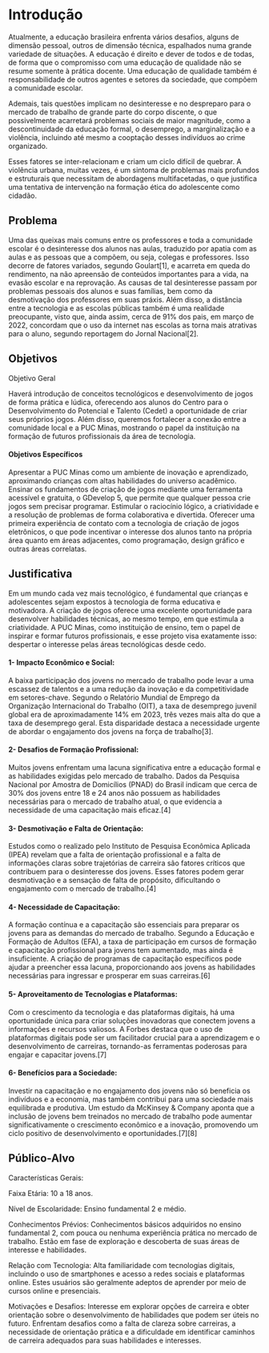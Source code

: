 # Introdução

Atualmente, a educação brasileira enfrenta vários desafios, alguns de dimensão pessoal, outros de dimensão técnica, espalhados numa grande variedade de situações. A educação é direito e dever de todos e de todas, de forma que o compromisso com uma educação de qualidade não se resume somente à prática docente. Uma educação de qualidade também é responsabilidade de outros agentes e setores da sociedade, que compõem a comunidade escolar.

Ademais, tais questões implicam no desinteresse e no despreparo para o mercado de trabalho de grande parte do corpo discente, o que possivelmente acarretará problemas sociais de maior magnitude, como a descontinuidade da educação formal, o desemprego, a marginalização e a violência, incluindo até mesmo a cooptação desses indivíduos ao crime organizado. 

Esses fatores se inter-relacionam e criam um ciclo difícil de quebrar. A violência urbana, muitas vezes, é um sintoma de problemas mais profundos e estruturais que necessitam de abordagens multifacetadas, o que justifica uma tentativa de intervenção na formação ética do adolescente como cidadão.

## Problema

Uma das queixas mais comuns entre os professores e toda a comunidade escolar é o desinteresse dos alunos nas aulas, traduzido por apatia com as aulas e as pessoas que a compõem, ou seja, colegas e professores. Isso decorre de fatores variados, segundo Goulart[1], e acarreta em queda do rendimento, na não apreensão de conteúdos importantes para a vida, na evasão escolar e na reprovação.
As causas de tal desinteresse passam por problemas pessoais dos alunos e suas famílias, bem como da desmotivação dos professores em suas práxis. Além disso, a distância entre a tecnologia e as escolas públicas também é uma realidade preocupante, visto que, ainda assim, cerca de 91% dos pais, em março de 2022, concordam que o uso da internet nas escolas as torna mais atrativas para o aluno, segundo reportagem do Jornal Nacional[2].

## Objetivos

Objetivo Geral

Haverá introdução de conceitos tecnológicos e desenvolvimento de jogos de forma prática e lúdica, oferecendo aos alunos do Centro para o Desenvolvimento do Potencial e Talento (Cedet) a oportunidade de criar seus próprios jogos. Além disso, queremos fortalecer a conexão entre a comunidade local e a PUC Minas, mostrando o papel da instituição na formação de futuros profissionais da área de tecnologia.

#### Objetivos Específicos

Apresentar a PUC Minas como um ambiente de inovação e aprendizado, aproximando crianças com altas habilidades do universo acadêmico.
Ensinar os fundamentos de criação de jogos mediante uma ferramenta acessível e gratuita, o GDevelop 5, que permite que qualquer pessoa crie jogos sem precisar programar.
Estimular o raciocínio lógico, a criatividade e a resolução de problemas de forma colaborativa e divertida.
Oferecer uma primeira experiência de contato com a tecnologia de criação de jogos eletrônicos, o que pode incentivar o interesse dos alunos tanto na própria área quanto em áreas adjacentes, como programação, design gráfico e outras áreas correlatas.

## Justificativa

Em um mundo cada vez mais tecnológico, é fundamental que crianças e adolescentes sejam expostos à tecnologia de forma educativa e motivadora. A criação de jogos oferece uma excelente oportunidade para desenvolver habilidades técnicas, ao mesmo tempo, em que estimula a criatividade. A PUC Minas, como instituição de ensino, tem o papel de inspirar e formar futuros profissionais, e esse projeto visa exatamente isso: despertar o interesse pelas áreas tecnológicas desde cedo.

#### 1- Impacto Econômico e Social:

A baixa participação dos jovens no mercado de trabalho pode levar a uma escassez de talentos e a uma redução da inovação e da competitividade em setores-chave. Segundo o Relatório Mundial de Emprego da Organização Internacional do Trabalho (OIT), a taxa de desemprego juvenil global era de aproximadamente 14% em 2023, três vezes mais alta do que a taxa de desemprego geral. Esta disparidade destaca a necessidade urgente de abordar o engajamento dos jovens na força de trabalho[3].

#### 2- Desafios de Formação Profissional:

Muitos jovens enfrentam uma lacuna significativa entre a educação formal e as habilidades exigidas pelo mercado de trabalho. Dados da Pesquisa Nacional por Amostra de Domicílios (PNAD) do Brasil indicam que cerca de 30% dos jovens entre 18 e 24 anos não possuem as habilidades necessárias para o mercado de trabalho atual, o que evidencia a necessidade de uma capacitação mais eficaz.[4]

#### 3- Desmotivação e Falta de Orientação:

Estudos como o realizado pelo Instituto de Pesquisa Econômica Aplicada (IPEA) revelam que a falta de orientação profissional e a falta de informações claras sobre trajetórias de carreira são fatores críticos que contribuem para o desinteresse dos jovens. Esses fatores podem gerar desmotivação e a sensação de falta de propósito, dificultando o engajamento com o mercado de trabalho.[4]

#### 4- Necessidade de Capacitação:

A formação contínua e a capacitação são essenciais para preparar os jovens para as demandas do mercado de trabalho. Segundo a Educação e Formação de Adultos (EFA), a taxa de participação em cursos de formação e capacitação profissional para jovens tem aumentado, mas ainda é insuficiente. A criação de programas de capacitação específicos pode ajudar a preencher essa lacuna, proporcionando aos jovens as habilidades necessárias para ingressar e prosperar em suas carreiras.[6]

#### 5- Aproveitamento de Tecnologias e Plataformas:

Com o crescimento da tecnologia e das plataformas digitais, há uma oportunidade única para criar soluções inovadoras que conectem jovens a informações e recursos valiosos. A Forbes destaca que o uso de plataformas digitais pode ser um facilitador crucial para a aprendizagem e o desenvolvimento de carreiras, tornando-as ferramentas poderosas para engajar e capacitar jovens.[7]

#### 6- Benefícios para a Sociedade:

Investir na capacitação e no engajamento dos jovens não só beneficia os indivíduos e a economia, mas também contribui para uma sociedade mais equilibrada e produtiva. Um estudo da McKinsey & Company aponta que a inclusão de jovens bem treinados no mercado de trabalho pode aumentar significativamente o crescimento econômico e a inovação, promovendo um ciclo positivo de desenvolvimento e oportunidades.[7][8]

## Público-Alvo

Características Gerais:

Faixa Etária: 10 a 18 anos.

Nível de Escolaridade: Ensino fundamental 2 e médio.

Conhecimentos Prévios: Conhecimentos básicos adquiridos no ensino fundamental 2, com pouca ou nenhuma experiência prática no mercado de trabalho. Estão em fase de exploração e descoberta de suas áreas de interesse e habilidades.

Relação com Tecnologia: Alta familiaridade com tecnologias digitais, incluindo o uso de smartphones e acesso a redes sociais e plataformas online. Estes usuários são geralmente adeptos de aprender por meio de cursos online e presenciais.

Motivações e Desafios: Interesse em explorar opções de carreira e obter orientação sobre o desenvolvimento de habilidades que podem ser úteis no futuro. Enfrentam desafios como a falta de clareza sobre carreiras, a necessidade de orientação prática e a dificuldade em identificar caminhos de carreira adequados para suas habilidades e interesses.
